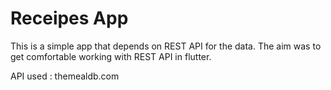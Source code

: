 # Receipes App
This is a simple app that depends on REST API for the data.
The aim was to get comfortable working with REST API in flutter.

API used : themealdb.com

